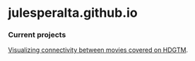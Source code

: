 # julesperalta.github.io

### Current projects
[Visualizing connectivity between movies covered on HDGTM](https://julesperalta.github.io/hdtgm/network).
